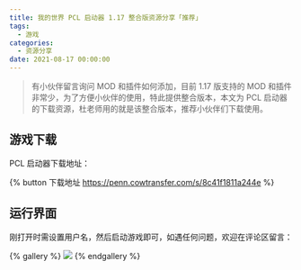 ```yaml
---
title: 我的世界 PCL 启动器 1.17 整合版资源分享「推荐」
tags:
  - 游戏
categories:
  - 资源分享
date: 2021-08-17 00:00:00
---
```


> 有小伙伴留言询问 MOD 和插件如何添加，目前 1.17 版支持的 MOD 和插件非常少，为了方便小伙伴的使用，特此提供整合版本，本文为 PCL 启动器的下载资源，杜老师用的就是该整合版本，推荐小伙伴们下载使用。

<!-- more -->

## 游戏下载

PCL 启动器下载地址：

{% button 下载地址 https://penn.cowtransfer.com/s/8c41f1811a244e %}

## 运行界面

刚打开时需设置用户名，然后启动游戏即可，如遇任何问题，欢迎在评论区留言：

{% gallery %}
![](https://cdn.dusays.com/2021/08/373-1.jpg)
{% endgallery %}
